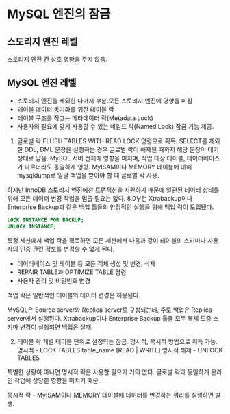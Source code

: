 # MySQL 엔진의 잠금
## 스토리지 엔진 레벨 
스토리지 엔진 간 상호 영향을 주지 않음.

## MySQL 엔진 레벨 
- 스토리지 엔진을 제외한 나머지 부분.모든 스토리지 엔진에 영향을 미침
- 테이블 데이터 동기화를 위한 테이블 락
- 테이블 구조를 잠그는 메타데이터 락(Metadata Lock)
- 사용자의 필요에 맞게 사용할 수 있는 네임드 락(Named Lock) 잠금 기능 제공.

1. 글로벌 락
FLUSH TABLES WITH READ LOCK 명령으로 획득.
SELECT를 제외한 DDL, DML 문장을 실행하는 경우 글로벌 락이 해제될 때까지 해당 문장이 대기 상태로 남음.
MySQL 서버 전체에 영향을 미치며, 작업 대상 테이블, 데이터베이스가 다르더라도 동일하게 영향.
MyISAM이나 MEMORY 테이블에 대해 mysqldump로 일괄 백업을 받아야 할 때 글로벌 락 사용.

하지만 InnoDB 스토리지 엔진에선 트랜잭션을 지원하기 때문에 일관된 데이터 상태를 위해 모든 데이터 변경 작업을 멈출 필요는 없다.
8.0부턴 Xtrabackup이나 Enterprise Backup과 같은 백업 툴들의 안정적인 실행을 위해 백업 락이 도입됐다.

```sql
LOCK INSTANCE FOR BACKUP;
UNLOCK INSTANCE;
```

특정 세션에서 백업 락을 획득하면 모든 세션에서 다음과 같이 테이블의 스키마나 사용자의 인증 관련 정보를 변경할 수 없게 된다.

- 데이터베이스 및 테이블 등 모든 객체 생성 및 변경, 삭제
- REPAIR TABLE과 OPTIMIZE TABLE 명령
- 사용자 관리 및 비밀번호 변경

백업 락은 일반적인 테이블의 데이터 변경은 허용된다.

MySQL은 Source server와 Replica server로 구성되는데, 주로 백업은 Replica server에서 실행된다.
Xtrabackup이나 Enterprise Backup 툴들 모두 복제 도중 스키마 변경이 실행되면 백업은 실패.

2. 테이블 락
개별 테이블 단위로 설정되는 잠금. 명시적, 묵시적 방법으로 획득 가능. 
명시적 - LOCK TABLES table_name [READ | WRITE]
명시적 해제 - UNLOCK TABLES

특별한 상황이 아니면 명시적 락은 사용할 필요가 거의 없다.
글로벌 락과 동일하게 온라인 작업에 상당한 영향을 미치기 때문.

묵시적 락 - MyISAM이나 MEMORY 테이블에 데이터를 변경하는 쿼리를 실행하면 발생.